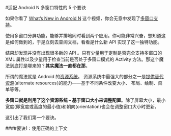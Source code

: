 #适配 Android N 多窗口特性的 5 个要诀

如果你看了 [What’s New in Android N](http://v.youku.com/v_show/id_XMTQ5NjgzNDcyNA==.html) 这个视频，你会无意中发现了[多窗口支持](http://developer.android.com/preview/features/multi-window.html?utm_campaign=adp_series_prepareformultiwindow_032316&utm_source=medium&utm_medium=blog)。

使用多窗口分屏功能，能够并排地同时看到两个应用。你可能非常兴奋，想知道这是如何做到的，于是立刻去查阅文档，看看是什么新 API 实现了这一独特功能。

结果却发现并没有出现很多新的 API 。只有少量用于定制是否完全支持多窗口的 XML 属性以及少量用于检查当前是否处于多窗口模式的 Activity 方法。那这个魔法到底打是哪来的？__其实魔法一直都在那__。

所谓的魔法就是 Android 的[资源系统](http://developer.android.com/guide/topics/resources/overview.html?utm_campaign=adp_series_prepareformultiwindow_032316&utm_source=medium&utm_medium=blog)。
资源系统中最强大的部分之一是[提供替代资源](http://developer.android.com/guide/topics/resources/providing-resources.html?utm_campaign=adp_series_prepareformultiwindow_032316&utm_source=medium&utm_medium=blog#AlternativeResources)(alternate resources )的能力——基于不同条件改变大小、
布局、绘制、菜单等等。

__多窗口就是利用了这个资源系统 – 基于窗口大小来调整配置__。除了屏幕大小，最小宽度(即宽度或高度的最小值)和朝向(orientation)也会在调整窗口大小时更新。

这引出了我们第一个要诀。

####要诀1：使用正确的上下文


